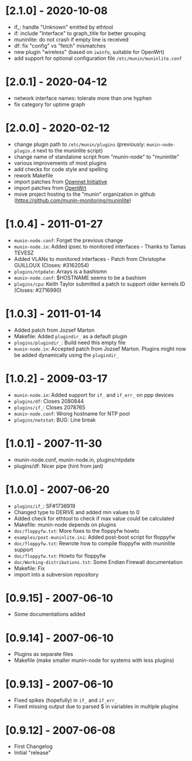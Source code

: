 # [2.1.0] - 2020-10-08

* if_: handle "Unknown" emitted by ethtool
* if: include "Interface" to graph_title for better grouping
* muninlite: do not crash if empty line is received
* df: fix "config" vs "fetch" mismatches
* new plugin "wireless" (based on `iwinfo`, suitable for OpenWrt)
* add support for optional configuration file `/etc/munin/muninlite.conf`


# [2.0.1] - 2020-04-12

* network interface names: tolerate more than one hyphen
* fix category for uptime graph


# [2.0.0] - 2020-02-12

* change plugin path to `/etc/munin/plugins`
  (previously: `munin-node-plugin.d` next to the muninlite script)
* change name of standalone script from "munin-node" to "muninlite"
* various improvements of most plugins
* add checks for code style and spelling
* rework Makefile
* import patches from [Opennet Initiative](https://opennet-initiative.de/)
* import patches from [OpenWrt](https://openwrt.org/)
* move project hosting to the "munin" organization in github
  (https://github.com/munin-monitoring/muninlite)


# [1.0.4] - 2011-01-27

* `munin-node.conf`: Forget the previous change
* `munin-node.in`: Added ipsec to monitored interfaces - Thanks to Tamas TEVESZ
* Added VLANs to monitored interfaces - Patch from Christophe GUILLOUX
  (Closes: #3162054)
* `plugins/ntpdate`: Arrays is a bashismn
* `munin-node.conf`: $HOSTNAME seems to be a bashism
* `plugins/cpu`: Keith Taylor submitted a patch to support older kernels ID
  (Closes: #2716990)


# [1.0.3] - 2011-01-14

* Added patch from Jozsef Marton
* Makefile: Added `plugindir_` as a default plugin
* `plugins/plugindir_`: Build need this empty file
* `munin-node.in`: Accepted patch from Jozsef Marton. Plugins might now be
  added dynamically using the `plugindir_`


# [1.0.2] - 2009-03-17

* `munin-node.in`: Added support for `if_` and `if_err_` on ppp devices
* `plugins/df`: Closes 2080844
* `plugins/if_`: Closes 2078765
* `munin-node.conf`: Wrong hostname for NTP pool
* `plugins/netstat`: BUG: Line break


# [1.0.1] - 2007-11-30

* munin-node.conf, munin-node.in, plugins/ntpdate
* plugins/df: Nicer pipe (hint from janl)


# [1.0.0] - 2007-06-20

* `plugins/if_`: SF#1736919
* Changed type to DERIVE and added min values to 0
* Added check for ethtool to check if max value could be calculated
* Makefile: munin-node depends on plugins
* `doc/floppyfw.txt`: More fixes to the floppyfw howto
* `examples/post-muninlite.ini`: Added post-boot script for floppyfw
* `doc/floppyfw.txt`: Rewrote how to compile floppyfw with muninlite support
* `doc/floppyfw.txt`: Howto for floppyfw
* `doc/Working-distributions.txt`: Some Endian Firewall documentation
* Makefile: Fix
* import into a subversion repository


# [0.9.15] - 2007-06-10

* Some documentations added


# [0.9.14] - 2007-06-10

* Plugins as separate files
* Makefile (make smaller munin-node for systems with less plugins)


# [0.9.13] - 2007-06-10

* Fixed spikes (hopefully) in `if_` and `if_err_`
* Fixed missing output due to parsed $ in variables in multiple plugins


# [0.9.12] - 2007-06-08

* First Changelog
* Initial "release"
